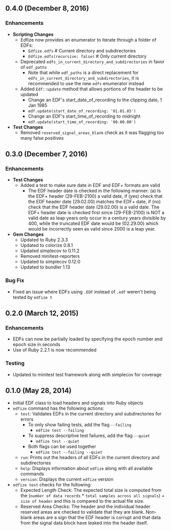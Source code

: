 ## 0.4.0 (December 8, 2016)

### Enhancements
- **Scripting Changes**
  - Edfize now provides an enumerator to iterate through a folder of EDFs:
    - `Edfize.edfs` # Current directory and subdirectories
    - `Edfize.edfs(recursive: false)` # Only current directory
  - Deprecated `edfs_in_current_directory_and_subdirectories` in favor of
    `edf_paths`
    - Note that while `edf_paths` is a direct replacement for
      `edfs_in_current_directory_and_subdirectories`, it is recommended to use
      the new `edfs` enumerator instead
  - Added `Edf::update` method that allows portions of the header to be updated
    - Change an EDF's start_date_of_recording to the clipping date, 1 Jan 1985
    - `edf.update(start_date_of_recording: '01.01.85')`
    - Change an EDF's start_time_of_recording to midnight
    - `edf.update(start_time_of_recording: '00.00.00')`
- **Test Changes**
  - Removed `reserved_signal_areas_blank` check as it was flagging too many
    false positives

## 0.3.0 (December 7, 2016)

### Enhancements
- **Test Changes**
  - Added a test to make sure date in EDF and EDF+ formats are valid
    - The EDF header date is checked in the following manner: (a) Is the EDF+
      header (29-FEB-2100) a valid date, if (yes) check that the EDF header date
      (29.02.00) matches the EDF+ date, if (no) check that the EDF header date
      (29.02.00) is a valid date. The EDF+ header date is checked first since
      (29-FEB-2100) is NOT a valid date as leap years only occur in a century
      years divisible by 400, while the truncated EDF date would be (02.29.00)
      which would be incorrectly seen as valid since 2000 is a leap year.
- **Gem Changes**
  - Updated to Ruby 2.3.3
  - Updated to colorize 0.8.1
  - Updated simplecov to 0.11.2
  - Removed minitest-reporters
  - Updated to simplecov 0.12.0
  - Updated to bundler 1.13

### Bug Fix
- Fixed an issue where EDFs using `.EDF` instead of `.edf` weren't being tested
  by `edfize t`

## 0.2.0 (March 12, 2015)

### Enhancements
- EDFs can now be partially loaded by specifying the epoch number and epoch size
  in seconds
- Use of Ruby 2.2.1 is now recommended

### Testing
- Updated to minitest test framework along with simplecov for coverage

## 0.1.0 (May 28, 2014)
- Initial EDF class to load headers and signals into Ruby objects
- `edfize` command has the following actions:
  - `test`: Validates EDFs in the current directory and subdirectories for
    errors
    - To only show failing tests, add the flag `--failing`
      - `edfize test --failing`
    - To suppress descriptive test failures, add the flag `--quiet`
      - `edfize test --quiet`
    - Both flags can be used together
      - `edfize test --failing --quiet`
  - `run`: Prints out the headers of all EDFs in the current directory and
    subdirectories
  - `help`: Displays information about `edfize` along with all available
    commands
  - `version`: Displays the current `edfize` version
- `edfize test` checks for the following:
  - Expected Length Check: The expected total size is computed from the (`number
    of data records` * `total samples across all signals`) + `size of header`
    and this is compared to the actual file size.
  - Reserved Area Checks: The header and the individual header reserved areas
    are checked to validate that they are blank. Non-blank areas are a sign that
    the EDF header is corrupt and that data from the signal data block have
    leaked into the header itself.

